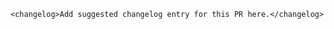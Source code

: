 `<changelog>Add suggested changelog entry for this PR here.</changelog>`

<!-- Examples: -->
<!-- <changelog>Enabled reusing objects with `Projection.getVisibleCoordinateBounds`.</changelog> -->
<!-- <changelog>Added an option to set the minimum and maximum pitch of a `Map`.-->
<!-- <changelog>Introduced `in` expression for testing whether an item exists in an array or a substring exists in a string.</changelog>
<!-- <changelog>Significantly improved offline pack download performance by marking resources as used in batches.</changelog>
<!-- <changelog>Fixed a bug where non-overlapping symbols would be sorted incorrectly with `symbol-sort-key`.</changelog> -->


